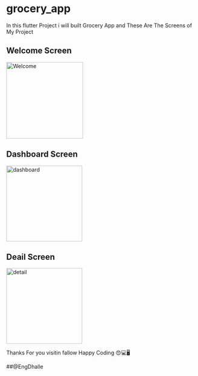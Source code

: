# grocery_app

In this flutter Project i will built Grocery App and These Are The Screens of My Project

## Welcome Screen

<img width="203" alt="Welcome" src="https://user-images.githubusercontent.com/116594165/225729209-78ec94f6-2ed2-4f8e-b2d7-4cecdc3533b0.png">

## Dashboard Screen
<img width="201" alt="dashboard" src="https://user-images.githubusercontent.com/116594165/225729390-c0288f91-e0ed-4e70-bbdf-310758a25f34.png">

## Deail Screen
<img width="201" alt="detail" src="https://user-images.githubusercontent.com/116594165/225729467-b15eaaea-7d95-42e0-aeff-beec8767d6e3.png">




Thanks For you visitin fallow Happy Coding 😍💻🖥️

##@EngDhalle
